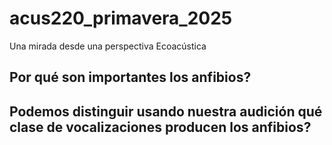 # acus220_primavera_2025
Una mirada desde una perspectiva Ecoacústica

## Por qué son importantes los anfibios?

## Podemos distinguir usando nuestra audición qué clase de vocalizaciones producen los anfibios?
